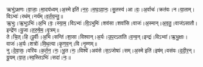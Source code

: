 

  
ऋभु॑ऽक्षणः।वा॒जाः॒।मा॒दय॑ध्वम्।अ॒स्मे इति॑।न॒रः॒।म॒घ॒ऽवा॒नः॒।सु॒तस्य॑।आ।वः॒।अ॒र्वाचः॑।क्रत॑वः।न।या॒ताम्।विऽभ्वः॑।रथ॑म्।नर्य॑म्।व॒र्त॒य॒न्तु॒॥  
ऋ॒भुः।ऋ॒भुऽभिः॑।अ॒भि।वः॒।स्या॒म॒।विऽभ्वः॑।वि॒ऽभुमिः॑।शव॑सा।शवां॑सि।वाजः॑।अ॒स्मान्।अ॒व॒तु॒।वाज॑ऽसातौ।इन्द्रे॑ण।यु॒जा।त॒रु॒षे॒म॒।वृ॒त्रम्॥  
ते।चि॒त्।हि।पू॒र्वीः।अ॒भि।सन्ति॑।शा॒सा।विश्वान्।अ॒र्यः।उ॒प॒रऽता॑ति।व॒न्व॒न्।इन्द्रः॑।विऽभ्वा॑।ऋ॒भु॒क्षाः।वाजः॑।अ॒र्यः।शत्रोः॑।मि॒थ॒त्या।कृ॒ण॒व॒न्।वि।नृ॒म्णम्॥  
नु।दे॒वा॒सः॒।वरि॑वः।क॒र्त॒न॒।नः॒।भू॒त।नः॒।विश्वे॑।अव॑से।स॒ऽजोषाः॑।सम्।अ॒स्मे इति॑।इष॑म्।वस॑वः।द॒दी॒र॒न्।यू॒यम्।पा॒त॒।स्व॒स्तिऽभिः॑।सदा॑।नः॒॥  
